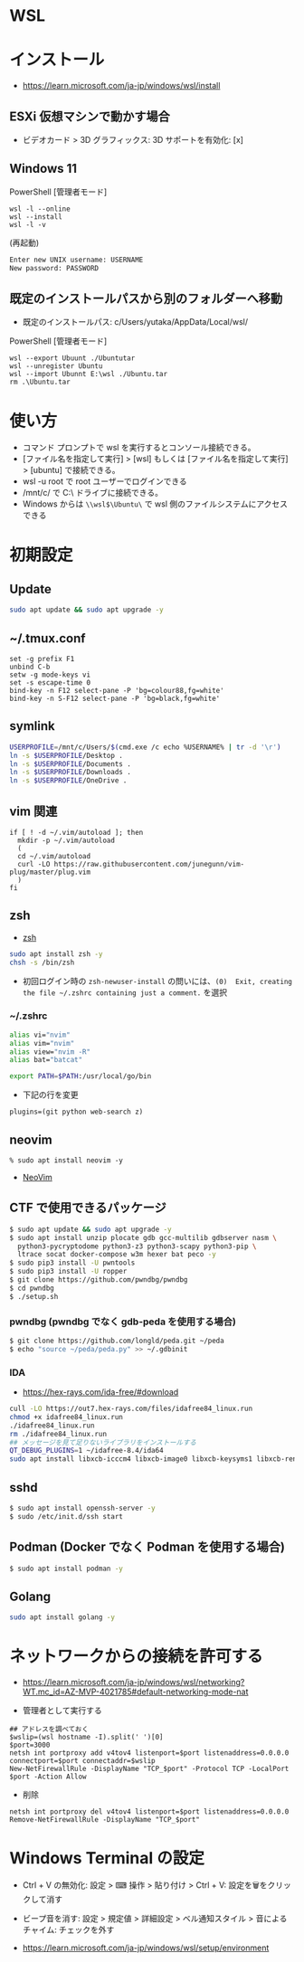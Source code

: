 # WSL
# インストール
- https://learn.microsoft.com/ja-jp/windows/wsl/install
## ESXi 仮想マシンで動かす場合
- ビデオカード > 3D グラフィックス: 3D サポートを有効化: [x]
## Windows 11
PowerShell \[管理者モード]
```pwsh
wsl -l --online
wsl --install
wsl -l -v
```
(再起動)
```bash
Enter new UNIX username: USERNAME
New password: PASSWORD
```
## 既定のインストールパスから別のフォルダーへ移動
- 既定のインストールパス: c/Users/yutaka/AppData/Local/wsl/

PowerShell \[管理者モード]
```pwsh
wsl --export Ubuunt ./Ubuntutar
wsl --unregister Ubuntu
wsl --import Ubunnt E:\wsl ./Ubuntu.tar
rm .\Ubuntu.tar
```
# 使い方
- コマンド プロンプトで wsl を実行するとコンソール接続できる。
- [ファイル名を指定して実行] > [wsl] もしくは [ファイル名を指定して実行] > [ubuntu] で接続できる。
- wsl -u root で root ユーザーでログインできる
- /mnt/c/ で C:\ ドライブに接続できる。
- Windows からは `\\wsl$\Ubuntu\` で wsl 側のファイルシステムにアクセスできる

# 初期設定
## Update
```bash
sudo apt update && sudo apt upgrade -y
```
## ~/.tmux.conf
```
set -g prefix F1
unbind C-b
setw -g mode-keys vi
set -s escape-time 0
bind-key -n F12 select-pane -P 'bg=colour88,fg=white'
bind-key -n S-F12 select-pane -P 'bg=black,fg=white'
```
## symlink
```bash
USERPROFILE=/mnt/c/Users/$(cmd.exe /c echo %USERNAME% | tr -d '\r')
ln -s $USERPROFILE/Desktop .
ln -s $USERPROFILE/Documents .
ln -s $USERPROFILE/Downloads .
ln -s $USERPROFILE/OneDrive .
```
## vim 関連
```
if [ ! -d ~/.vim/autoload ]; then
  mkdir -p ~/.vim/autoload
  (
  cd ~/.vim/autoload
  curl -LO https://raw.githubusercontent.com/junegunn/vim-plug/master/plug.vim
  )
fi
```
## zsh
- [zsh](/linux/zsh.md)
```bash
sudo apt install zsh -y
chsh -s /bin/zsh
```
- 初回ログイン時の `zsh-newuser-install` の問いには、`(0)  Exit, creating the file ~/.zshrc containing just a comment.` を選択
### ~/.zshrc
```zsh
alias vi="nvim"
alias vim="nvim"
alias view="nvim -R"
alias bat="batcat"

export PATH=$PATH:/usr/local/go/bin
```
- 下記の行を変更
```
plugins=(git python web-search z)
```
## neovim
```
% sudo apt install neovim -y
```

- [NeoVim](/tools/vim/neovim.md)
## CTF で使用できるパッケージ
```bash
$ sudo apt update && sudo apt upgrade -y
$ sudo apt install unzip plocate gdb gcc-multilib gdbserver nasm \
  python3-pycryptodome python3-z3 python3-scapy python3-pip \
  ltrace socat docker-compose w3m hexer bat peco -y
$ sudo pip3 install -U pwntools
$ sudo pip3 install -U ropper
$ git clone https://github.com/pwndbg/pwndbg
$ cd pwndbg
$ ./setup.sh
```
### pwndbg (pwndbg でなく gdb-peda を使用する場合)
```bash
$ git clone https://github.com/longld/peda.git ~/peda
$ echo "source ~/peda/peda.py" >> ~/.gdbinit
```
### IDA
- https://hex-rays.com/ida-free/#download

```bash
cull -LO https://out7.hex-rays.com/files/idafree84_linux.run
chmod +x idafree84_linux.run
./idafree84_linux.run
rm ./idafree84_linux.run
## メッセージを見て足りないライブラリをインストールする
QT_DEBUG_PLUGINS=1 ~/idafree-8.4/ida64
sudo apt install libxcb-icccm4 libxcb-image0 libxcb-keysyms1 libxcb-render-util0 libxcb-xinerama0 libxcb-xkb1 libxkbcommon-x11-0
```
## sshd
```bash
$ sudo apt install openssh-server -y
$ sudo /etc/init.d/ssh start
```
## Podman (Docker でなく Podman を使用する場合)
```bash
$ sudo apt install podman -y
```

## Golang
```bash
sudo apt install golang -y
```

# ネットワークからの接続を許可する
- https://learn.microsoft.com/ja-jp/windows/wsl/networking?WT.mc_id=AZ-MVP-4021785#default-networking-mode-nat

- 管理者として実行する
```pwsh
## アドレスを調べておく
$wslip=(wsl hostname -I).split(' ')[0]
$port=3000
netsh int portproxy add v4tov4 listenport=$port listenaddress=0.0.0.0 connectport=$port connectaddr=$wslip
New-NetFirewallRule -DisplayName "TCP_$port" -Protocol TCP -LocalPort $port -Action Allow
```
- 削除
```pwsh
netsh int portproxy del v4tov4 listenport=$port listenaddress=0.0.0.0
Remove-NetFirewallRule -DisplayName "TCP_$port"
```
# Windows Terminal の設定
- Ctrl + V の無効化: 設定 > ⌨ 操作 > 貼り付け > Ctrl + V: 設定を🗑️をクリックして消す
- ビープ音を消す: 設定 > 規定値 > 詳細設定 > ベル通知スタイル > 音によるチャイム: チェックを外す

- https://learn.microsoft.com/ja-jp/windows/wsl/setup/environment
